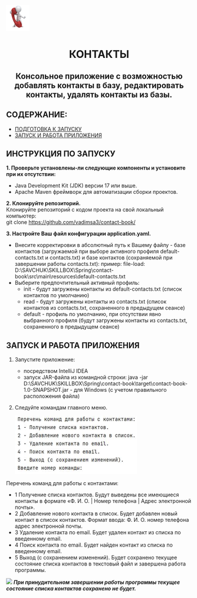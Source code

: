 <h1 align="left"><img src="https://github.com/vadimsa3/contact-book/blob/master/src/main/resources/raw/image.gif" height="70"/></h1>
<h1 align="center">КОНТАКТЫ</h1>
<h2 align="center">Консольное приложение с возможностью добавлять контакты в базу, редактировать контакты, удалять контакты из базы.</h2>

## **СОДЕРЖАНИЕ:** ##
* [ПОДГОТОВКА К ЗАПУСКУ](#инструкция_по_запуску)
* [ЗАПУСК И РАБОТА ПРИЛОЖЕНИЯ](#запуск_и_работа)
  
<a name="инструкция_по_запуску"></a>
## **ИНСТРУКЦИЯ ПО ЗАПУСКУ** ##

**1. Проверьте установлены-ли следующие компоненты и установите при их отсутствии:**
* Java Development Kit (JDK) версии 17 или выше.
* Apache Maven фреймворк для автоматизации сборки проектов.

**2. Клонируйте репозиторий.**  
Клонируйте репозиторий с кодом проекта на свой локальный компьютер:  
git clone https://github.com/vadimsa3/contact-book/

**3. Настройте Ваш файл конфигурации application.yaml.**  

* Внесите корректировки в абсолютный путь к Вашему файлу - базе контактов (загружаемой при выборе активного профиля default-contacts.txt и contacts.txt) и базе контактов (сохраняемой при завершении работы contacts.txt):
    пример: file-load: D:\\SAVCHUK\\SKILLBOX\\Spring\\contact-book\\src\\main\\resources\\default-contacts.txt
* Выберите предпочтительный активный профиль:
    - init - будут загружены контакты из default-contacts.txt (список контактов по умолчанию)
    - read - будут загружены контакты из contacts.txt (список контактов из contacts.txt, сохраненного в предыдущем сеансе)
    - default - профиль по умолчанию, при отсутствии явно выбранного профиля (будут загружены контакты из contacts.txt, сохраненного в предыдущем сеансе)
      
<a name="запуск_и_работа"></a>  
## **ЗАПУСК И РАБОТА ПРИЛОЖЕНИЯ** ##

1. Запустите приложение:
   - посредством IntelliJ IDEA
   - запуск JAR-файла из командной строки: 
       java -jar D:\SAVCHUK\SKILLBOX\Spring\contact-book\target\contact-book-1.0-SNAPSHOT.jar - для Windows (с учетом правильного расположения файла)
     
3. Следуйте командам главного меню.
   
   ![Изображение](https://github.com/vadimsa3/contact-book/blob/master/src/main/resources/raw/MainMenu.jpg "Главное меню")

Перечень команд для работы с контактами:
 * 1 Получение списка контактов.
       Будут выведены все имеющиеся контакты в формате «Ф. И. О. | Номер телефона | Адрес электронной почты».
 *   2 Добавление нового контакта в список.
       Будет добавлен новый контакт в список контактов. Формат ввода: Ф. И. О. номер телефона адрес электронной почты.
 *   3 Удаление контакта по email.
       Будет удален контакт из списка по введенному email.
 *   4 Поиск контакта по email.
       Будет найден контакт из списка по введенному email.
 *  5 Выход (с сохранением изменений).
       Будет сохранено текущее состояние списка контактов в текстовый файл и завершена работа программы.

   ![](https://img.shields.io/badge/ВНИМАНИЕ!-FF0000) ***При принудительном завершении работы программы текущее состояние списка контактов сохранено не будет.***
